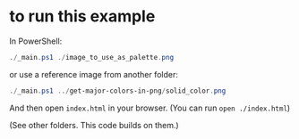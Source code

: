 # to run this example

In PowerShell:

```powershell
./_main.ps1 ./image_to_use_as_palette.png
```

or use a reference image from another folder:

```powershell
./_main.ps1 ../get-major-colors-in-png/solid_color.png
```

And then open `index.html` in your browser. (You can run `open ./index.html`)

(See other folders. This code builds on them.)
